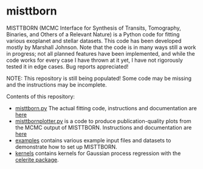 # misttborn
MISTTBORN (MCMC Interface for Synthesis of Transits, Tomography, Binaries, and Others of a Relevant Nature) is a Python code for fitting various exoplanet and stellar datasets. This code has been developed mostly by Marshall Johnson. Note that the code is in many ways still a work in progress; not all planned features have been implemented, and while the code works for every case I have thrown at it yet, I have not rigorously tested it in edge cases. Bug reports appreciated!

NOTE: This repository is still being populated! Some code may be missing and the instructions may be incomplete.

Contents of this repository:
- [misttborn.py](./misttborn.py) The actual fitting code, instructions and documentation are [here](./misttborn.md)
- [misttbornplotter.py](./misttbornplotter.py) is a code to produce publication-quality plots from the MCMC output of MISTTBORN. Instructions and documentation are [here](./misttbornplotter.md)
- [examples](./examples) contains various example input files and datasets to demonstrate how to set up MISTTBORN.
- [kernels](./kernels) contains kernels for Gaussian process regression with the [celerite package](https://celerite.readthedocs.io/en/stable/#).
